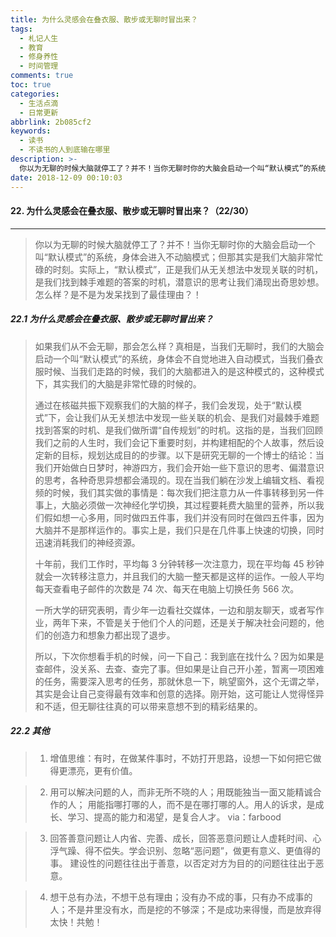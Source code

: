 ```yaml
---
title: 为什么灵感会在叠衣服、散步或无聊时冒出来？
tags:
  - 札记人生
  - 教育
  - 修身养性
  - 时间管理
comments: true
toc: true
categories:
  - 生活点滴
  - 日常更新
abbrlink: 2b085cf2
keywords:
  - 读书
  - 不读书的人到底输在哪里
description: >-
  你以为无聊的时候大脑就停工了？并不！当你无聊时你的大脑会启动一个叫“默认模式”的系统，身体会进入不动脑模式；但那其实是我们大脑非常忙碌的时刻。实际上，“默认模式”，正是我们从无关想法中发现关联的时机，是我们找到棘手难题的答案的时机，潜意识的思考让我们涌现出奇思妙想。怎么样？是不是为发呆找到了最佳理由？！
date: 2018-12-09 00:10:03
---
```

<script type="text/javascript" src="/js/src/bai.js"></script>

#### 22. 为什么灵感会在叠衣服、散步或无聊时冒出来？（22/30）
---
> 你以为无聊的时候大脑就停工了？并不！当你无聊时你的大脑会启动一个叫“默认模式”的系统，身体会进入不动脑模式；但那其实是我们大脑非常忙碌的时刻。实际上，“默认模式”，正是我们从无关想法中发现关联的时机，是我们找到棘手难题的答案的时机，潜意识的思考让我们涌现出奇思妙想。怎么样？是不是为发呆找到了最佳理由？！

##### 22.1 为什么灵感会在叠衣服、散步或无聊时冒出来？
> 如果我们从不会无聊，那会怎么样？真相是，当我们无聊时，我们的大脑会启动一个叫“默认模式”的系统，身体会不自觉地进入自动模式，当我们叠衣服时候、当我们走路的时候，我们的大脑都进入的是这种模式的，这种模式下，其实我们的大脑是非常忙碌的时候的。
>
> 通过在核磁共振下观察我们的大脑的样子，我们会发现，处于“默认模式”下，会让我们从无关想法中发现一些关联的机会、是我们对最棘手难题找到答案的时机、是我们做所谓“自传规划”的时机。这指的是，当我们回顾我们之前的人生时，我们会记下重要时刻，并构建相配的个人故事，然后设定新的目标，规划达成目的的步骤。以下是研究无聊的一个博士的结论：当我们开始做白日梦时，神游四方，我们会开始一些下意识的思考、偏潜意识的思考，各种奇思异想都会涌现的。现在当我们躺在沙发上编辑文档、看视频的时候，我们其实做的事情是：每次我们把注意力从一件事转移到另一件事上，大脑必须做一次神经化学切换，其过程要耗费大脑里的营养，所以我们假如想一心多用，同时做四五件事，我们并没有同时在做四五件事，因为大脑并不是那样运作的。事实上是，我们只是在几件事上快速的切换，同时迅速消耗我们的神经资源。
>
> 十年前，我们工作时，平均每 3 分钟转移一次注意力，现在平均每 45 秒钟就会一次转移注意力，并且我们的大脑一整天都是这样的运作。一般人平均每天查看电子邮件的次数是 74 次、每天在电脑上切换任务 566 次。
>
> 一所大学的研究表明，青少年一边看社交媒体，一边和朋友聊天，或者写作业，两年下来，不管是关于他们个人的问题，还是关于解决社会问题的，他们的创造力和想象力都出现了退步。
>
> 所以，下次你想看手机的时候，问一下自己：我到底在找什么？因为如果是查邮件，没关系、去查、查完了事。但如果是让自己开小差，暂离一项困难的任务，需要深入思考的任务，那就休息一下，眺望窗外，这个无谓之举，其实是会让自己变得最有效率和创意的选择。刚开始，这可能让人觉得怪异和不适，但无聊往往真的可以带来意想不到的精彩结果的。

##### 22.2 其他
> 1. 增值思维：有时，在做某件事时，不妨打开思路，设想一下如何把它做得更漂亮，更有价值。

> 2. 用可以解决问题的人，而非无所不晓的人；用既能独当一面又能精诚合作的人； 用能指哪打哪的人，而不是在哪打哪的人。用人的诉求，是成长、学习、提高的能力和渴望，是复合人才。 via：farbood

> 3. 回答善意问题让人内省、完善、成长，回答恶意问题让人虚耗时间、心浮气躁、得不偿失。学会识别、忽略“恶问题”，做更有意义、更值得的事。 建设性的问题往往出于善意，以否定对方为目的的问题往往出于恶意。

> 4. 想干总有办法，不想干总有理由；没有办不成的事，只有办不成事的人；不是井里没有水，而是挖的不够深；不是成功来得慢，而是放弃得太快！共勉！
